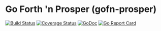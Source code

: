 # Go Forth 'n Prosper (gofn-prosper)

[![Build Status](https://travis-ci.org/mtlynch/gofn-prosper.svg?branch=master)](https://travis-ci.org/mtlynch/gofn-prosper)
[![Coverage Status](https://coveralls.io/repos/github/mtlynch/gofn-prosper/badge.svg?branch=master)](https://coveralls.io/github/mtlynch/gofn-prosper?branch=master)
[![GoDoc](https://godoc.org/github.com/mtlynch/gofn-prosper?status.svg)](https://godoc.org/github.com/mtlynch/gofn-prosper)
[![Go Report Card](https://goreportcard.com/badge/github.com/mtlynch/gofn-prosper)](https://goreportcard.com/report/github.com/mtlynch/gofn-prosper)
